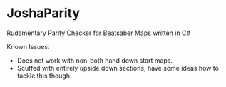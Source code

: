 # JoshaParity

Rudamentary Parity Checker for Beatsaber Maps written in C#

Known Issues:
 - Does not work with non-both hand down start maps.
 - Scuffed with entirely upside down sections, have some ideas how to tackle this though.
